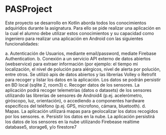 # PASProject
Este proyecto se desarrollo en Kotlin aborda todos los conocimientos adquiridos durante la asignatura.
Para ello se pide realizar una aplicación en la cual el alumno debe utilizar estos conocimientos y su capacidad como ingeniero para realizar una aplicación en Android
con las siguientes funcionalidades:

a. Autenticación de Usuarios, mediante email/password, mediate Firebase Authentication.
b. Conexión a un servicio API externo de datos abiertos (webservice) para extraer información (por ejemplo: el tiempo mi localización,
el nivel de polución para alérgicos, nivel de alerta por polución, entre otros. Se utilizó apis de datos abiertos y las librerías Volley o Retrofit para recoger y listar los datos en la
aplicación. Los datos se podrán persistir en BD local (sqlite 2, room3)
c. Recoger datos de los sensores. La aplicación podrá recoger telemetrías (datos o datasets) de los sensores utilizando las librerías de sensores de Android4
(p.ej. acelerómetro, giróscopo, luz, orientación), o accediendo a componentes hardware específicos del teléfono (p.ej. GPS, microfono, cámara, bluetooth).
d. Mapas. La aplicación utilizará mapas para geolocalizar los datos recogidos por los sensores.
e. Persistir los datos en la nube. La aplicación persistirá los datos de los sensores en la nube utilizando Firebease realtime database5, storage6, y/o firestore7